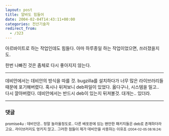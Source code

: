 ```yaml
---
layout: post
title: 알바도 힘들어
date: 2004-02-04T14:43:11+00:00
categories: 전산기술자
redirect_from:
  - /323
---
```


아르바이트로 하는 작업인데도 힘들다. 아마 하루종일 하는 작업이었으면, 쓰러졌을지도.

한번 나빠진 것은 좀체로 다시 좋아지지 않는다.

---

데비안에서는 데비안의 방식을 따를 것. bugzilla를 설치하다가 너무 많은 라이브러리들 때문에 포기해버렸다. 혹시나 뒤져보니 deb파일이 있었다. 옳다구나, 시스템을 밀고.. 다시 깔아버렸다. 데비안에서는 반드시 deb이 있는지 뒤져볼것. 대개는.. 있더라.

* * *

### 댓글



<!--- cmt:671 --->
<!--- mail: --->
<!--- parent:0 --->

<small class=comment>promise4u : 데비안은.. 정말 놀라울정도로.. 다른 배포판에 있는 왠만한 패키지들은 deb로 존재하더라고요.. 라이브러리도 엉키지 않고.. 그러한 점들이 제가 데비안을 사용하는 이유죠 <small>(2004-02-05 08:16:24)</small></small>

